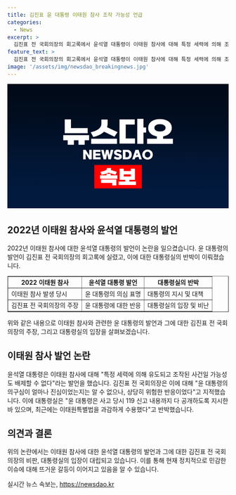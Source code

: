 ```yaml
---
title: 김진표 윤 대통령 이태원 참사 조작 가능성 언급
categories:
  - News
excerpt: >
  김진표 전 국회의장의 회고록에서 윤석열 대통령이 이태원 참사에 대해 특정 세력에 의해 조작된 가능성을 제기함에 대한 논란이 불거졌다. 김 전 의장은 해당 발언을 비판하며 대통령의 의심을 공개적으로 얘기하는 것은 위험하다고 주장했다. 이에 대통령실은 이에 대해 반박했으며, 해당 사건과 관련된 의혹을 조사하고 수습하기 위해 노력하고 있다고 밝혔다.
feature_text: >
  김진표 전 국회의장의 회고록에서 윤석열 대통령이 이태원 참사에 대해 특정 세력에 의해 조작된 가능성을 제기함에 대한 논란이 불거졌다. 김 전 의장은 해당 발언을 비판하며 대통령의 의심을 공개적으로 얘기하는 것은 위험하다고 주장했다. 이에 대통령실은 이에 대해 반박했으며, 해당 사건과 관련된 의혹을 조사하고 수습하기 위해 노력하고 있다고 밝혔다.
image: '/assets/img/newsdao_breakingnews.jpg'
---
```


<p><img src="/assets/img/newsdao_breakingnews.jpg" alt="pcversion 속보" /></p>

<h2 data-ke-size="size26">2022년 이태원 참사와 윤석열 대통령의 발언</h2>

<p data-ke-size="size16">2022년 이태원 참사에 대한 윤석열 대통령의 발언이 논란을 일으켰습니다. 윤 대통령의 발언이 김진표 전 국회의장의 회고록에 실렸고, 이에 대한 대통령실의 반박이 이뤄졌습니다.</p>

<table style="width: 100%;" border="1">
<tbody>
<tr>
<td style="text-align: center; height: 17px;"><b>2022 이태원 참사</b></td>
<td style="text-align: center; height: 17px;"><b>윤석열 대통령 발언</b></td>
<td style="text-align: center; height: 17px;"><b>대통령실의 반박</b></td>
</tr>
<tr>
<td>이태원 참사 발생 당시</td>
<td>윤 대통령의 의심 표명</td>
<td>대통령의 지시 및 대책</td>
</tr>
<tr>
<td>김진표 전 국회의장의 주장</td>
<td>윤 대통령에 대한 반응</td>
<td>대통령실의 입장 및 비난</td>
</tr>
</tbody>
</table>

<p data-ke-size="size16">위와 같은 내용으로 이태원 참사와 관련한 윤 대통령의 발언과 그에 대한 김진표 전 국회의장의 주장, 그리고 대통령실의 입장을 살펴보겠습니다.</p>

<h2 data-ke-size="size26">이태원 참사 발언 논란</h2>

<p data-ke-size="size16">윤석열 대통령은 이태원 참사에 대해 "특정 세력에 의해 유도되고 조작된 사건일 가능성도 배제할 수 없다"라는 발언을 했습니다. 김진표 전 국회의장은 이에 대해 "윤 대통령의 의구심이 얼마나 진심이었는지는 알 수 없으나, 상당히 위험한 반응이었다"고 지적했습니다. 이에 대통령실은 "윤 대통령은 사고 당시 119 신고 내용까지 다 공개하도록 지시한 바 있으며, 최근에는 이태원특별법을 과감하게 수용했다"고 반박했습니다.</p>

<h2 data-ke-size="size26">의견과 결론</h2>

<p data-ke-size="size16">위의 논란에서는 이태원 참사에 대한 윤석열 대통령의 발언과 그에 대한 김진표 전 국회의장의 비판, 대통령실의 입장이 대립되고 있습니다. 이를 통해 현재 정치적으로 민감한 이슈에 대해 뜨거운 갈등이 이어지고 있음을 알 수 있습니다.</p>
실시간 뉴스 속보는, <a href="https://newsdao.kr" rel="dofollow">https://newsdao.kr</a>


